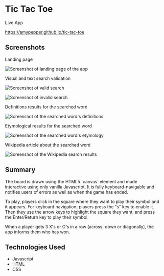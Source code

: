 # Tic Tac Toe

Live App

<https://amypepper.github.io/tic-tac-toe>

## Screenshots

Landing page

![Screenshot of landing page of the app](Images/Landing-page-screenshot.png)

Visual and text search validation

![Screenshot of valid search](Images/Valid-search-results-screenshot.png)

![Screenshot of invalid search](Images/Invalid-search-results-screenshot.png)

Definitions results for the searched word

![Screenshot of the searched word's definitions](Images/Definitions-results-screenshot.png)

Etymological results for the searched word

![Screenshot of the searched word's etymology](Images/Origin-results-screenshot.png)

Wikipedia article about the searched word

![Screenshot of the Wikipedia search results](Images/Wiki-results-screenshot.png)

## Summary

The board is drawn using the HTML5 \`canvas\` element and made interactive using only vanilla Javascript. It is fully
keyboard-navigable and notifies users of errors as well as when the
game has ended.

To play, players click in the square where they want to play their
symbol and it appears. For keyboard navigation, players press the "s"
key to enable it. Then they use the arrow keys to highlight the square
they want, and press the Enter/Return key to play their symbol.

When a player gets 3 X's or O's in a row (across, down or diagonally), the app informs them who has won.

## Technologies Used

- Javascript
- HTML
- CSS
